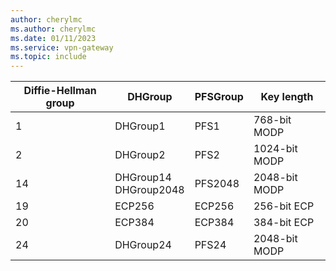 ```yaml
---
author: cherylmc
ms.author: cherylmc
ms.date: 01/11/2023
ms.service: vpn-gateway
ms.topic: include
---
```


| Diffie-Hellman group | DHGroup | PFSGroup | Key length |
| --- | --- | --- | --- |
| 1                         | DHGroup1                 | PFS1         | 768-bit MODP   |
| 2                         | DHGroup2                 | PFS2         | 1024-bit MODP  |
| 14                        | DHGroup14<br>DHGroup2048 | PFS2048      | 2048-bit MODP  |
| 19                        | ECP256                   | ECP256       | 256-bit ECP    |
| 20                        | ECP384                   | ECP384       | 384-bit ECP    |
| 24                        | DHGroup24                | PFS24        | 2048-bit MODP  |